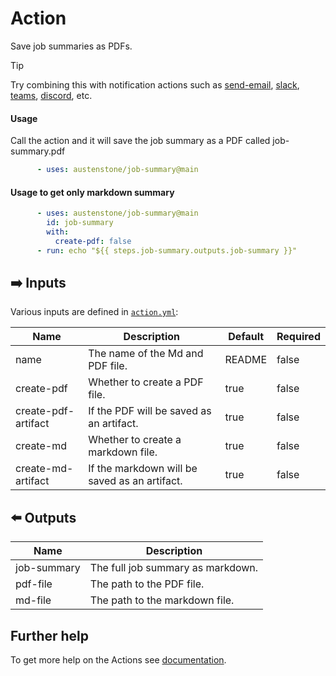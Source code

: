 # Action

Save job summaries as PDFs.

> [!TIP]
> Try combining this with notification actions such as [send-email](https://github.com/marketplace/actions/send-email), [slack](https://github.com/marketplace/actions/slack-send), [teams](https://github.com/marketplace/actions/microsoft-teams-notification), [discord](https://github.com/marketplace/actions/discord-message-notify), etc.

#### Usage
Call the action and it will save the job summary as a PDF called job-summary.pdf

```yml
      - uses: austenstone/job-summary@main
```

#### Usage to get only markdown summary

```yml
      - uses: austenstone/job-summary@main
        id: job-summary
        with:
          create-pdf: false
      - run: echo "${{ steps.job-summary.outputs.job-summary }}"
```

<!-- #### Just get the Job Summary from URL
```yml
      - uses: austenstone/job-id@v1
        id: job-id
      - run: curl -s -H "Authorization: Bearer ${{ secrets.GITHUB_TOKEN }}" https://github.com/${{ github.repository }}/actions/runs/$GITHUB_RUN_ID/jobs/$GITHUB_JOB_ID/summary_raw
        env:
          GITHUB_JOB_ID: ${{ steps.job-id.outputs.job-id }}
``` -->

## ➡️ Inputs
Various inputs are defined in [`action.yml`](action.yml):

| Name | Description | Default | Required |
| --- | - | - | - |
| name | The name of the Md and PDF file. | README | false |
| create-pdf | Whether to create a PDF file. | true | false |
| create-pdf-artifact | If the PDF will be saved as an artifact. | true | false |
| create-md | Whether to create a markdown file. | true | false |
| create-md-artifact | If the markdown will be saved as an artifact. | true | false |

## ⬅️ Outputs
| Name | Description |
| --- | - |
| job-summary | The full job summary as markdown. |
| pdf-file | The path to the PDF file. |
| md-file | The path to the markdown file. |

## Further help
To get more help on the Actions see [documentation](https://docs.github.com/en/actions).
